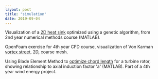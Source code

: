 ```yaml
---
layout: post
title: "simulation"
date: 2019-09-04
---
```

Visualization of a [2D heat sink](https://docs.google.com/viewer?url=https://github.com/Patrick-Shorey/Patrick-Shorey.github.io/raw/master/pdfs/heatsink.pdf) optimized using a genetic algorithm, from 2nd year numerical methods course (MATLAB).

OpenFoam exercise for 4th year CFD course, visualization of Von Karman [vortex street](https://docs.google.com/viewer?url=https://github.com/Patrick-Shorey/Patrick-Shorey.github.io/raw/master/pdfs/vortexStreet_CoarseMesh_OpenFoam.pdf), 2D, coarse mesh.

Using Blade Element Method to [optimize chord length](https://docs.google.com/viewer?url=https://github.com/Patrick-Shorey/Patrick-Shorey.github.io/raw/master/pdfs/turbineChordOptimization_BEM.pdf) for a turbine rotor, showing relationship to axial induction factor 'a' (MATLAB). Part of a 4th year wind energy project.
